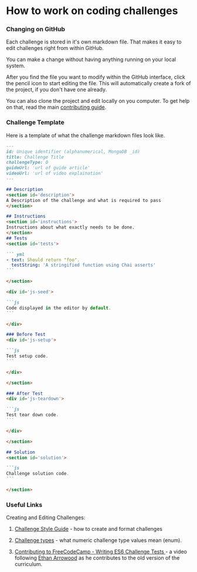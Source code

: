 # How to work on coding challenges

### Changing on GitHub

Each challenge is stored in it's own markdown file. That makes it easy to edit challenges right from within GitHub.

You can make a change without having anything running on your local system.

After you find the file you want to modify within the GitHub interface, click the pencil icon to start editing the file. This will automatically create a fork of the project, if you don't have one already.

You can also clone the project and edit locally on you computer. To get help on that, read the main [contributing guide](/CONTRIBUTING.md).

### Challenge Template

Here is a template of what the challenge markdown files look like.

````md
---
id: Unique identifier (alphanumerical, MongoDB _id)
title: Challenge Title
challengeType: 0
guideUrl: 'url of guide article'
videoUrl: 'url of video explaination'
---

## Description
<section id='description'>
A Description of the challenge and what is required to pass
</section>

## Instructions
<section id='instructions'>
Instructions about what exactly needs to be done.
</section>
## Tests
<section id='tests'>

``` yml
- text: Should return "foo".
  testString: 'A stringified function using Chai asserts'
```

</section>

<div id='js-seed'>

```js
Code displayed in the editor by default.
```

</div>

### Before Test
<div id='js-setup'>

```js
Test setup code.
```

</div>

</section>

### After Test
<div id='js-teardown'>

```js
Test tear down code.
```

</div>

</section>

## Solution
<section id='solution'>

```js
Challenge solution code.
```

</section>
````

### Useful Links

Creating and Editing Challenges:

1. [Challenge Style Guide](style-guide-for-curriculum-challenges.md) - how to create and format challenges

2. [Challenge types](https://github.com/freeCodeCamp/learn/blob/a5cb25704168aa37f59a582f0bb5a19b7bd89b46/utils/challengeTypes.js) - what numeric challenge type values mean (enum).

3. [Contributing to FreeCodeCamp - Writing ES6 Challenge Tests ](https://www.youtube.com/watch?v=iOdD84OSfAE#t=2h49m55s) - a video following [Ethan Arrowood](https://twitter.com/ArrowoodTech) as he contributes to the old version of the curriculum.
